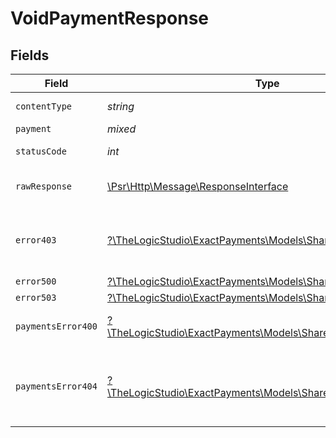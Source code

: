 # VoidPaymentResponse


## Fields

| Field                                                                                                             | Type                                                                                                              | Required                                                                                                          | Description                                                                                                       |
| ----------------------------------------------------------------------------------------------------------------- | ----------------------------------------------------------------------------------------------------------------- | ----------------------------------------------------------------------------------------------------------------- | ----------------------------------------------------------------------------------------------------------------- |
| `contentType`                                                                                                     | *string*                                                                                                          | :heavy_check_mark:                                                                                                | HTTP response content type for this operation                                                                     |
| `payment`                                                                                                         | *mixed*                                                                                                           | :heavy_minus_sign:                                                                                                | Payment Created                                                                                                   |
| `statusCode`                                                                                                      | *int*                                                                                                             | :heavy_check_mark:                                                                                                | HTTP response status code for this operation                                                                      |
| `rawResponse`                                                                                                     | [\Psr\Http\Message\ResponseInterface](https://www.php-fig.org/psr/psr-7/#33-psrhttpmessageresponseinterface)      | :heavy_check_mark:                                                                                                | Raw HTTP response; suitable for custom response parsing                                                           |
| `error403`                                                                                                        | [?\TheLogicStudio\ExactPayments\Models\Shared\Error403](../../Models/Shared/Error403.md)                          | :heavy_minus_sign:                                                                                                | **Access Denied**\<br/>Credentials supplied do not grant access to the requested resource.<br/>                   |
| `error500`                                                                                                        | [?\TheLogicStudio\ExactPayments\Models\Shared\Error500](../../Models/Shared/Error500.md)                          | :heavy_minus_sign:                                                                                                | **Internal Server Error**<br/>                                                                                    |
| `error503`                                                                                                        | [?\TheLogicStudio\ExactPayments\Models\Shared\Error503](../../Models/Shared/Error503.md)                          | :heavy_minus_sign:                                                                                                | **Service Unavailable**<br/>                                                                                      |
| `paymentsError400`                                                                                                | [?\TheLogicStudio\ExactPayments\Models\Shared\PaymentsError400](../../Models/Shared/PaymentsError400.md)          | :heavy_minus_sign:                                                                                                | **Bad Request**\<br/>When there are errors in the payload.<br/>                                                   |
| `paymentsError404`                                                                                                | [?\TheLogicStudio\ExactPayments\Models\Shared\PaymentsError404](../../Models/Shared/PaymentsError404.md)          | :heavy_minus_sign:                                                                                                | **Not Found**\<br/>\<br/>When you'll get `401 Unauthorized` response:<br/>- When there are no Accounts/Orders/Payment found.<br/> |
